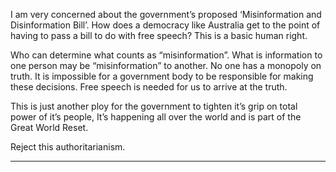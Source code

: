 I am very concerned about the government’s proposed ‘Misinformation and Disinformation Bill’. How does a democracy like
Australia get to the point of having to pass a bill to do with free speech? This is a basic human right.

Who can determine what counts as “misinformation”. What is information to one person may be “misinformation” to another. No
one has a monopoly on truth. It is impossible for a government body to be responsible for making these decisions. Free speech is
needed for us to arrive at the truth.

This is just another ploy for the government to tighten it’s grip on total power of it’s people, It’s happening all over the world and
is part of the Great World Reset.

Reject this authoritarianism.


-----

